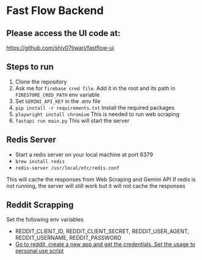 # Fast Flow Backend

## Please access the UI code at:
https://github.com/shiv07tiwari/fastflow-ui

## Steps to run

1. Clone the repository
2. Ask me for `firebase cred file`. Add it in the root and its path in `FIRESTORE_CRED_PATH` env variable
3. Set `GEMINI_API_KEY` in the .env file
4. `pip install -r requirements.txt` Install the required packages
5. `playwright install chromium`  This is needed to run web scraping
6. `fastapi run main.py`  This will start the server


## Redis Server

- Start a redis server on your local machine at port 6379
- `brew install redis`
- `redis-server /usr/local/etc/redis.conf`

This will cache the responses from Web Scraping and Gemini API
If redis is not running, the server will still work but it will not cache the responses


## Reddit Scrapping

Set the following env variables
- REDDIT_CLIENT_ID, REDDIT_CLIENT_SECRET, REDDIT_USER_AGENT, REDDIT_USERNAME, REDDIT_PASSWORD
- [Go to reddit, create a new app and get the credentials. Set the usage to personal use script](https://www.reddit.com/prefs/apps)
